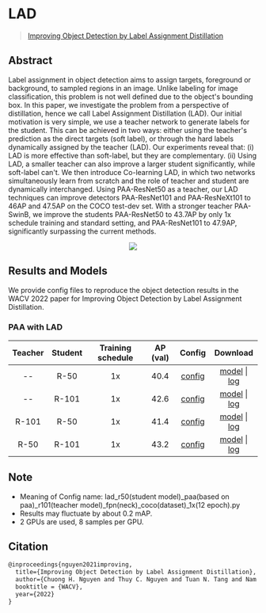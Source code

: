 # LAD

> [Improving Object Detection by Label Assignment Distillation](https://arxiv.org/abs/2108.10520)

<!-- [ALGORITHM] -->

## Abstract

Label assignment in object detection aims to assign targets, foreground or background, to sampled regions in an image. Unlike labeling for image classification, this problem is not well defined due to the object's bounding box. In this paper, we investigate the problem from a perspective of distillation, hence we call Label Assignment Distillation (LAD). Our initial motivation is very simple, we use a teacher network to generate labels for the student. This can be achieved in two ways: either using the teacher's prediction as the direct targets (soft label), or through the hard labels dynamically assigned by the teacher (LAD). Our experiments reveal that: (i) LAD is more effective than soft-label, but they are complementary. (ii) Using LAD, a smaller teacher can also improve a larger student significantly, while soft-label can't. We then introduce Co-learning LAD, in which two networks simultaneously learn from scratch and the role of teacher and student are dynamically interchanged. Using PAA-ResNet50 as a teacher, our LAD techniques can improve detectors PAA-ResNet101 and PAA-ResNeXt101 to 46AP and 47.5AP on the COCO test-dev set. With a stronger teacher PAA-SwinB, we improve the students PAA-ResNet50 to 43.7AP by only 1x schedule training and standard setting, and PAA-ResNet101 to 47.9AP, significantly surpassing the current methods.

<div align=center>
<img src="https://user-images.githubusercontent.com/40661020/143894499-c2a3a243-988f-4604-915b-17918732bf03.png"/>
</div>

## Results and Models

We provide config files to reproduce the object detection results in the
WACV 2022 paper for Improving Object Detection by Label Assignment
Distillation.

### PAA with LAD

| Teacher | Student | Training schedule | AP (val) |                      Config                      |                                                                                                                                               Download                                                                                                                                               |
| :-----: | :-----: | :---------------: | :------: | :----------------------------------------------: | :--------------------------------------------------------------------------------------------------------------------------------------------------------------------------------------------------------------------------------------------------------------------------------------------------: |
|   --    |  R-50   |        1x         |   40.4   |     [config](../paa/paa_r50_fpn_1x_coco.py)      |                     [model](https://download.openmmlab.com/mmdetection/v2.0/paa/paa_r50_fpn_1x_coco/paa_r50_fpn_1x_coco_20200821-936edec3.pth) \| [log](https://download.openmmlab.com/mmdetection/v2.0/paa/paa_r50_fpn_1x_coco/paa_r50_fpn_1x_coco_20200821-936edec3.log.json)                      |
|   --    |  R-101  |        1x         |   42.6   |     [config](../paa/paa_r101_fpn_1x_coco.py)     |                   [model](https://download.openmmlab.com/mmdetection/v2.0/paa/paa_r101_fpn_1x_coco/paa_r101_fpn_1x_coco_20200821-0a1825a4.pth) \| [log](https://download.openmmlab.com/mmdetection/v2.0/paa/paa_r101_fpn_1x_coco/paa_r101_fpn_1x_coco_20200821-0a1825a4.log.json)                    |
|  R-101  |  R-50   |        1x         |   41.4   | [config](./lad_r50-paa-r101_fpn_2xb8_coco_1x.py) | [model](https://download.openmmlab.com/mmdetection/v2.0/lad/lad_r50_paa_r101_fpn_coco_1x/lad_r50_paa_r101_fpn_coco_1x_20220708_124246-74c76ff0.pth) \| [log](https://download.openmmlab.com/mmdetection/v2.0/lad/lad_r50_paa_r101_fpn_coco_1x/lad_r50_paa_r101_fpn_coco_1x_20220708_124246.log.json) |
|  R-50   |  R-101  |        1x         |   43.2   | [config](./lad_r101-paa-r50_fpn_2xb8_coco_1x.py) | [model](https://download.openmmlab.com/mmdetection/v2.0/lad/lad_r101_paa_r50_fpn_coco_1x/lad_r101_paa_r50_fpn_coco_1x_20220708_124357-9407ac54.pth) \| [log](https://download.openmmlab.com/mmdetection/v2.0/lad/lad_r101_paa_r50_fpn_coco_1x/lad_r101_paa_r50_fpn_coco_1x_20220708_124357.log.json) |

## Note

- Meaning of Config name: lad_r50(student model)\_paa(based on paa)\_r101(teacher model)\_fpn(neck)\_coco(dataset)\_1x(12 epoch).py
- Results may fluctuate by about 0.2 mAP.
- 2 GPUs are used, 8 samples per GPU.

## Citation

```latex
@inproceedings{nguyen2021improving,
  title={Improving Object Detection by Label Assignment Distillation},
  author={Chuong H. Nguyen and Thuy C. Nguyen and Tuan N. Tang and Nam L. H. Phan},
  booktitle = {WACV},
  year={2022}
}
```
